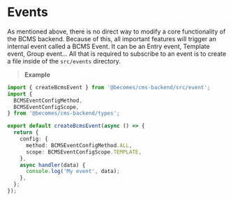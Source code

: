 # Events

As mentioned above, there is no direct way to modify a core functionality of the BCMS backend. Because of this, all important features will trigger an internal event called a BCMS Event. It can be an Entry event, Template event, Group event... All that is required to subscribe to an event is to create a file inside of the `src/events` directory.

> **Example**

```ts
import { createBcmsEvent } from '@becomes/cms-backend/src/event';
import {
  BCMSEventConfigMethod,
  BCMSEventConfigScope,
} from '@becomes/cms-backend/types';

export default createBcmsEvent(async () => {
  return {
    config: {
      method: BCMSEventConfigMethod.ALL,
      scope: BCMSEventConfigScope.TEMPLATE,
    },
    async handler(data) {
      console.log('My event', data);
    },
  };
});
```